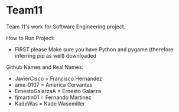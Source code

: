 # Team11
Team 11's work for Software Engineering project.


How to Run Project:
- FIRST please Make sure you have Python and pygame (therefore inferring pip as well) downloaded


Github Names and Real Names:
- JavierCisco = Francisco Hernandez
- ame-0107 = America Cervantes
- ErnestoGalarzaA = Ernesto Galarza
- fjmartin01 = Fernando Martinez
- KadeWas = Kade Wasemiller
